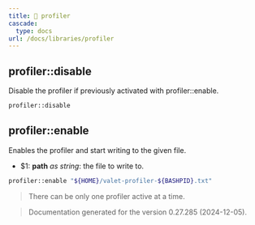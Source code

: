 ```yaml
---
title: 📂 profiler
cascade:
  type: docs
url: /docs/libraries/profiler
---
```


## profiler::disable

Disable the profiler if previously activated with profiler::enable.

```bash
profiler::disable
```


## profiler::enable

Enables the profiler and start writing to the given file.

- $1: **path** _as string_:
      the file to write to.

```bash
profiler::enable "${HOME}/valet-profiler-${BASHPID}.txt"
```

> There can be only one profiler active at a time.




> Documentation generated for the version 0.27.285 (2024-12-05).
